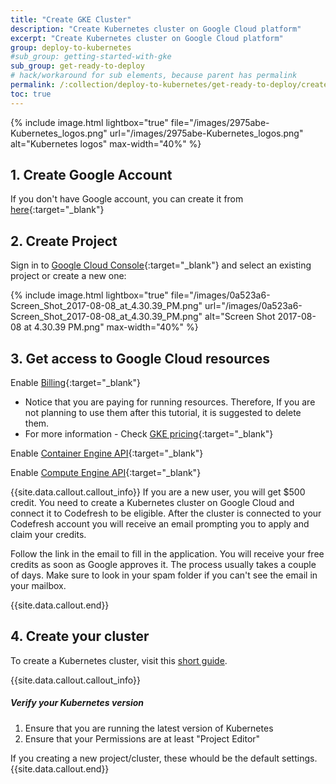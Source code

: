 ```yaml
---
title: "Create GKE Cluster"
description: "Create Kubernetes cluster on Google Cloud platform"
excerpt: "Create Kubernetes cluster on Google Cloud platform"
group: deploy-to-kubernetes
#sub_group: getting-started-with-gke
sub_group: get-ready-to-deploy
# hack/workaround for sub elements, because parent has permalink
permalink: /:collection/deploy-to-kubernetes/get-ready-to-deploy/create-cluster/
toc: true
---
```


{% include image.html 
lightbox="true" 
file="/images/2975abe-Kubernetes_logos.png" 
url="/images/2975abe-Kubernetes_logos.png" 
alt="Kubernetes logos" 
max-width="40%" 
%}
 
## 1. Create Google Account
If you don't have Google account, you can create it from [here](https://accounts.google.com/SignUp){:target="_blank"} 
 
## 2. Create Project
Sign in to [Google Cloud Console](https://console.cloud.google.com/){:target="_blank"} and select an existing project or create a new one:

{% include image.html 
lightbox="true" 
file="/images/0a523a6-Screen_Shot_2017-08-08_at_4.30.39_PM.png" 
url="/images/0a523a6-Screen_Shot_2017-08-08_at_4.30.39_PM.png" 
alt="Screen Shot 2017-08-08 at 4.30.39 PM.png" 
max-width="40%" 
%}

## 3. Get access to Google Cloud resources
 
Enable [Billing](https://console.cloud.google.com/billing){:target="_blank"}

* Notice that you are paying for running resources. Therefore, If you are not planning to use them after this tutorial, it is suggested to delete them.
* For more information - Check [GKE pricing](https://cloud.google.com/kubernetes-engine/pricing){:target="_blank"}
 
Enable [Container Engine API](https://console.cloud.google.com/apis/api/container/overview){:target="_blank"}

Enable [Compute Engine API](https://console.cloud.google.com/apis/api/compute_component/overview){:target="_blank"}



{{site.data.callout.callout_info}}
If you are a new user, you will get $500 credit. You need to create a Kubernetes cluster on Google Cloud and connect it to Codefresh to be eligible. After the cluster is connected to your Codefresh account you will receive an email prompting you to apply and claim your credits. 

Follow the link in the email to fill in the application. You will receive your free credits
as soon as Google approves it. The process usually takes a couple of days. Make sure to look in your spam folder if you can't see the email in your mailbox.

{{site.data.callout.end}}

## 4. Create your cluster

To create a Kubernetes cluster, visit this [short guide](https://cloud.google.com/container-engine/docs/quickstart).

{{site.data.callout.callout_info}}
##### Verify your Kubernetes version

1. Ensure that you are running the latest version of Kubernetes
2. Ensure that your Permissions are at least "Project Editor"

If you creating a new project/cluster, these whould be the default settings. 
{{site.data.callout.end}}
